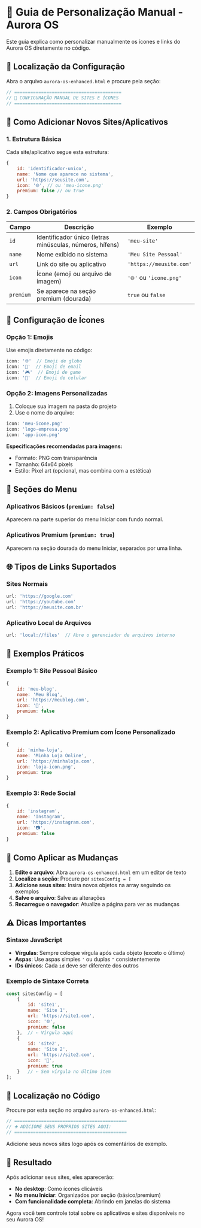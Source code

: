 # 🎯 Guia de Personalização Manual - Aurora OS

Este guia explica como personalizar manualmente os ícones e links do Aurora OS diretamente no código.

## 📍 Localização da Configuração

Abra o arquivo `aurora-os-enhanced.html` e procure pela seção:

```javascript
// ========================================
// 🎯 CONFIGURAÇÃO MANUAL DE SITES E ÍCONES
// ========================================
```

## 🔧 Como Adicionar Novos Sites/Aplicativos

### 1. Estrutura Básica

Cada site/aplicativo segue esta estrutura:

```javascript
{ 
    id: 'identificador-unico', 
    name: 'Nome que aparece no sistema', 
    url: 'https://seusite.com', 
    icon: '🌐', // ou 'meu-icone.png'
    premium: false // ou true
}
```

### 2. Campos Obrigatórios

| Campo | Descrição | Exemplo |
|-------|-----------|---------|
| `id` | Identificador único (letras minúsculas, números, hífens) | `'meu-site'` |
| `name` | Nome exibido no sistema | `'Meu Site Pessoal'` |
| `url` | Link do site ou aplicativo | `'https://meusite.com'` |
| `icon` | Ícone (emoji ou arquivo de imagem) | `'🌐'` ou `'icone.png'` |
| `premium` | Se aparece na seção premium (dourada) | `true` ou `false` |

## 🎨 Configuração de Ícones

### Opção 1: Emojis
Use emojis diretamente no código:

```javascript
icon: '🌐'  // Emoji de globo
icon: '📧'  // Emoji de email
icon: '🎮'  // Emoji de game
icon: '📱'  // Emoji de celular
```

### Opção 2: Imagens Personalizadas
1. Coloque sua imagem na pasta do projeto
2. Use o nome do arquivo:

```javascript
icon: 'meu-icone.png'
icon: 'logo-empresa.png'
icon: 'app-icon.png'
```

**Especificações recomendadas para imagens:**
- Formato: PNG com transparência
- Tamanho: 64x64 pixels
- Estilo: Pixel art (opcional, mas combina com a estética)

## 📂 Seções do Menu

### Aplicativos Básicos (`premium: false`)
Aparecem na parte superior do menu Iniciar com fundo normal.

### Aplicativos Premium (`premium: true`)
Aparecem na seção dourada do menu Iniciar, separados por uma linha.

## 🌐 Tipos de Links Suportados

### Sites Normais
```javascript
url: 'https://google.com'
url: 'https://youtube.com'
url: 'https://meusite.com.br'
```

### Aplicativo Local de Arquivos
```javascript
url: 'local://files'  // Abre o gerenciador de arquivos interno
```

## 📝 Exemplos Práticos

### Exemplo 1: Site Pessoal Básico
```javascript
{ 
    id: 'meu-blog', 
    name: 'Meu Blog', 
    url: 'https://meublog.com', 
    icon: '📝', 
    premium: false 
}
```

### Exemplo 2: Aplicativo Premium com Ícone Personalizado
```javascript
{ 
    id: 'minha-loja', 
    name: 'Minha Loja Online', 
    url: 'https://minhaloja.com', 
    icon: 'loja-icon.png', 
    premium: true 
}
```

### Exemplo 3: Rede Social
```javascript
{ 
    id: 'instagram', 
    name: 'Instagram', 
    url: 'https://instagram.com', 
    icon: '📷', 
    premium: false 
}
```

## 🔄 Como Aplicar as Mudanças

1. **Edite o arquivo**: Abra `aurora-os-enhanced.html` em um editor de texto
2. **Localize a seção**: Procure por `sitesConfig = [`
3. **Adicione seus sites**: Insira novos objetos na array seguindo os exemplos
4. **Salve o arquivo**: Salve as alterações
5. **Recarregue o navegador**: Atualize a página para ver as mudanças

## ⚠️ Dicas Importantes

### Sintaxe JavaScript
- **Vírgulas**: Sempre coloque vírgula após cada objeto (exceto o último)
- **Aspas**: Use aspas simples `'` ou duplas `"` consistentemente
- **IDs únicos**: Cada `id` deve ser diferente dos outros

### Exemplo de Sintaxe Correta
```javascript
const sitesConfig = [
    { 
        id: 'site1', 
        name: 'Site 1', 
        url: 'https://site1.com', 
        icon: '🌐', 
        premium: false 
    },  // ← Vírgula aqui
    { 
        id: 'site2', 
        name: 'Site 2', 
        url: 'https://site2.com', 
        icon: '📱', 
        premium: true 
    }   // ← Sem vírgula no último item
];
```

## 🎯 Localização no Código

Procure por esta seção no arquivo `aurora-os-enhanced.html`:

```javascript
// ==========================================
// ➕ ADICIONE SEUS PRÓPRIOS SITES AQUI:
// ==========================================
```

Adicione seus novos sites logo após os comentários de exemplo.

## 🚀 Resultado

Após adicionar seus sites, eles aparecerão:
- **No desktop**: Como ícones clicáveis
- **No menu Iniciar**: Organizados por seção (básico/premium)
- **Com funcionalidade completa**: Abrindo em janelas do sistema

Agora você tem controle total sobre os aplicativos e sites disponíveis no seu Aurora OS!
